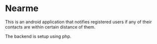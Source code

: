 # Nearme

This is an android application that notifies registered users if any of their contacts are within certain distance of them. 

The backend is setup using php.
